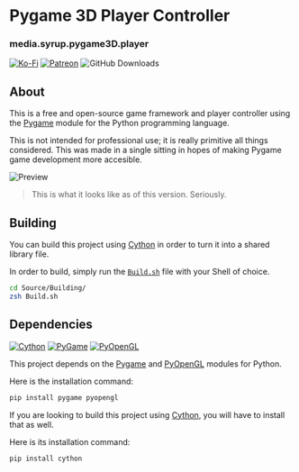 # Pygame 3D Player Controller
### media.syrup.pygame3D.player

[![Ko-Fi](https://img.shields.io/badge/donate-kofi-blue?style=for-the-badge&logo=ko-fi&color=E35B57&logoColor=FFFFFF&labelColor=232323)](https://ko-fi.com/molasses)
[![Patreon](https://img.shields.io/badge/donate-patreon-blue?style=for-the-badge&logo=patreon&color=E35B57&logoColor=FFFFFF&labelColor=232323)](https://www.patreon.com/molasseslover)
![GitHub Downloads](https://img.shields.io/github/downloads/SyrupMedia/media.syrup.pygame3D.player/total?color=E35B57&logo=github&logoColor=FFFFFF&style=for-the-badge&labelColor=232323)

## About
This is a free and open-source game framework and player controller using the [Pygame](https://www.pygame.org) module for the Python programming language.

This is not intended for professional use; it is really primitive all things considered. This was made in a single sitting in hopes of making
Pygame game development more accesible. 

![Preview](https://user-images.githubusercontent.com/60114762/162586906-517f2e0d-8deb-455d-9b5e-eb637073409d.svg)
> This is what it looks like as of this version. Seriously.

## Building
You can build this project using [Cython](https://cython.org) in order to turn it into a shared library file.

In order to build, simply run the [`Build.sh`](Source/Building/Build.sh) file with your Shell of choice.

```zsh
cd Source/Building/
zsh Build.sh
```

## Dependencies
[![Cython](https://img.shields.io/badge/cython-pip-blue?style=for-the-badge&logo=python&color=E35B57&logoColor=FFFFFF&labelColor=232323)](https://pypi.org/project/Cython)
[![PyGame](https://img.shields.io/badge/pygame-pip-blue?style=for-the-badge&logo=python&color=E35B57&logoColor=FFFFFF&labelColor=232323)](https://pypi.org/project/pygame)
[![PyOpenGL](https://img.shields.io/badge/pyopengl-pip-blue?style=for-the-badge&logo=python&color=E35B57&logoColor=FFFFFF&labelColor=232323)](https://pypi.org/project/PyOpenGL)

This project depends on the [Pygame](https://www.pygame.org) and [PyOpenGL](http://pyopengl.sourceforge.net/) modules for Python.

Here is the installation command:
```sh
pip install pygame pyopengl
```

If you are looking to build this project using [Cython](https://cython.org), 
you will have to install that as well.

Here is its installation command:
```sh
pip install cython
```
